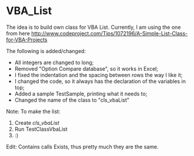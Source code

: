 # VBA_List

The idea is to build own class for VBA List. Currently, I am using the one from here http://www.codeproject.com/Tips/1072196/A-Simple-List-Class-for-VBA-Projects

The following is added/changed:
 - All integers are changed to long;
 - Removed "Option Compare database", so it works in Excel;
 - I fixed the indentation and the spacing between rows the way I like it;
 - I changed the code, so it always has the declaration of the variables in top;
 - Added a sample TestSample, printing what it needs to;
 - Changed the name of the class to "cls_vbaList"

Note:
To make the list:

1. Create *cls_vbaList*
2. Run TestClassVbaList
3. :)

Edit:
Contains calls Exists, thus pretty much they are the same.
